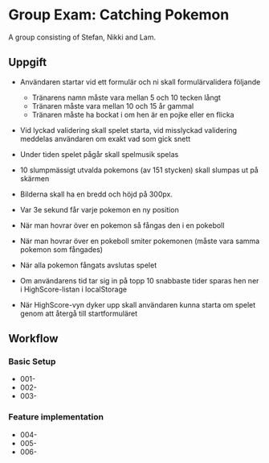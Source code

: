 # Group Exam: Catching Pokemon
A group consisting of Stefan, Nikki and Lam.

## Uppgift

- Användaren startar vid ett formulär och ni skall formulärvalidera följande

    - Tränarens namn måste vara mellan 5 och 10 tecken långt
    - Tränaren måste vara mellan 10 och 15 år gammal
    - Tränaren måste ha bockat i om hen är en pojke eller en flicka
- Vid lyckad validering skall spelet starta, vid misslyckad validering meddelas användaren om exakt vad som gick snett
- Under tiden spelet pågår skall spelmusik spelas
- 10 slumpmässigt utvalda pokemons (av 151 stycken) skall slumpas ut på skärmen
- Bilderna skall ha en bredd och höjd på 300px.
- Var 3e sekund får varje pokemon en ny position
- När man hovrar över en pokemon så fångas den i en pokeboll
- När man hovrar över en pokeboll smiter pokemonen (måste vara samma pokemon som fångades)
- När alla pokemon fångats avslutas spelet
- Om användarens tid tar sig in på topp 10 snabbaste tider sparas hen ner i HighScore-listan i localStorage
- När HighScore-vyn dyker upp skall användaren kunna starta om spelet genom att återgå till startformuläret

## Workflow

### Basic Setup
- 001-
- 002-
- 003-

### Feature implementation

- 004-
- 005-
- 006-
